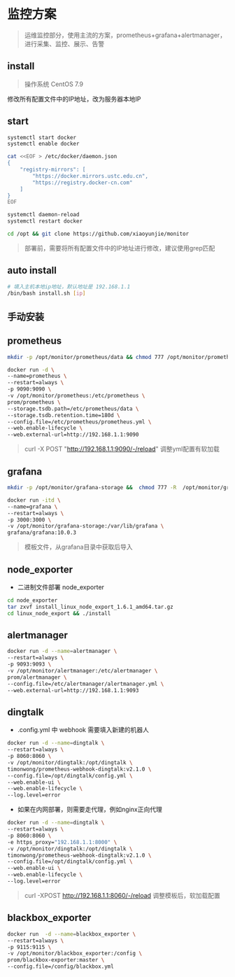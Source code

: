 # 监控方案
> 运维监控部分，使用主流的方案，prometheus+grafana+alertmanager，进行采集、监控、展示、告警

## install
> 操作系统 CentOS 7.9

修改所有配置文件中的IP地址，改为服务器本地IP

## start
```bash
systemctl start docker
systemctl enable docker

cat <<EOF > /etc/docker/daemon.json
{
    "registry-mirrors": [
        "https://docker.mirrors.ustc.edu.cn",
        "https://registry.docker-cn.com"
    ]
}
EOF

systemctl daemon-reload
systemctl restart docker
```

```bash
cd /opt && git clone https://github.com/xiaoyunjie/monitor

```
> 部署前，需要将所有配置文件中的IP地址进行修改，建议使用grep匹配
## auto install
```bash
# 填入主机本地ip地址，默认地址是 192.168.1.1
/bin/bash install.sh [ip]
```

## 手动安装
## prometheus
```bash
mkdir -p /opt/monitor/prometheus/data && chmod 777 /opt/monitor/prometheus/data

docker run -d \
--name=prometheus \
--restart=always \
-p 9090:9090 \
-v /opt/monitor/prometheus:/etc/prometheus \
prom/prometheus \
--storage.tsdb.path=/etc/prometheus/data \
--storage.tsdb.retention.time=180d \
--config.file=/etc/prometheus/prometheus.yml \
--web.enable-lifecycle \
--web.external-url=http://192.168.1.1:9090
```
> curl -X POST "http://192.168.1.1:9090/-/reload"  调整yml配置有软加载

## grafana
```bash
mkdir -p /opt/monitor/grafana-storage &&  chmod 777 -R  /opt/monitor/grafana-storage

docker run -itd \
--name=grafana \
--restart=always \
-p 3000:3000 \
-v /opt/monitor/grafana-storage:/var/lib/grafana \
grafana/grafana:10.0.3
```
> 模板文件，从grafana目录中获取后导入

## node_exporter
- 二进制文件部署 node_exporter
```bash
cd node_exporter
tar zxvf install_linux_node_export_1.6.1_amd64.tar.gz
cd linux_node_export && ./install
```

## alertmanager
```bash
docker run -d --name=alertmanager \
--restart=always \
-p 9093:9093 \
-v /opt/monitor/alertmanager:/etc/alertmanager \
prom/alertmanager \
--config.file=/etc/alertmanager/alertmanager.yml \
--web.external-url=http://192.168.1.1:9093
```

## dingtalk
- .config.yml 中 webhook 需要填入新建的机器人
```bash
docker run -d --name=dingtalk \
--restart=always \
-p 8060:8060 \
-v /opt/monitor/dingtalk:/opt/dingtalk \
timonwong/prometheus-webhook-dingtalk:v2.1.0 \
--config.file=/opt/dingtalk/config.yml \
--web.enable-ui \
--web.enable-lifecycle \
--log.level=error
```

- 如果在内网部署，则需要走代理，例如nginx正向代理
```bash
docker run -d --name=dingtalk \
--restart=always \
-p 8060:8060 \
-e https_proxy="192.168.1.1:8000" \
-v /opt/monitor/dingtalk:/opt/dingtalk \
timonwong/prometheus-webhook-dingtalk:v2.1.0 \
--config.file=/opt/dingtalk/config.yml \
--web.enable-ui \
--web.enable-lifecycle \
--log.level=error
```

> curl -XPOST http://192.168.1.1:8060/-/reload   调整模板后，软加载配置

## blackbox_exporter
```bash
docker run  -d --name=blackbox_exporter \
--restart=always \
-p 9115:9115 \
-v /opt/monitor/blackbox_exporter:/config \
prom/blackbox-exporter:master \
--config.file=/config/blackbox.yml
```
